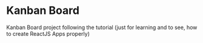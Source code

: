 # Kanban Board
Kanban Board project following the tutorial (just for learning and to see, how to create ReactJS Apps properly)
